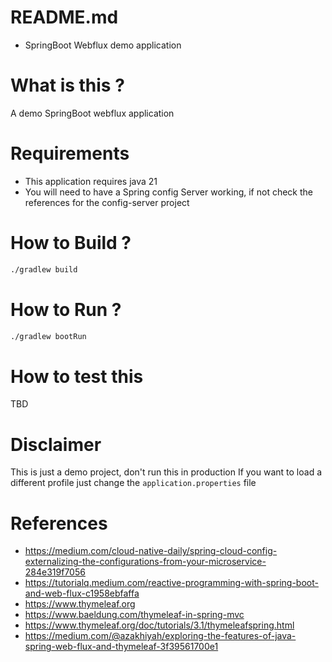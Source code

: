 # README.md

* SpringBoot Webflux demo application

# What is this ?

A demo SpringBoot webflux application  

# Requirements

* This application requires java 21
* You will need to have a Spring config Server working, if not check the references for the config-server project

# How to Build ?

```sh
./gradlew build
```
# How to Run ?

```sh
./gradlew bootRun
```

# How to test this

TBD

# Disclaimer

This is just a demo project, don't run this in production
If you want to load a different profile just change the `application.properties` file


# References

* https://medium.com/cloud-native-daily/spring-cloud-config-externalizing-the-configurations-from-your-microservice-284e319f7056
* https://tutorialq.medium.com/reactive-programming-with-spring-boot-and-web-flux-c1958ebfaffa
* https://www.thymeleaf.org
* https://www.baeldung.com/thymeleaf-in-spring-mvc
* https://www.thymeleaf.org/doc/tutorials/3.1/thymeleafspring.html
* https://medium.com/@azakhiyah/exploring-the-features-of-java-spring-web-flux-and-thymeleaf-3f39561700e1